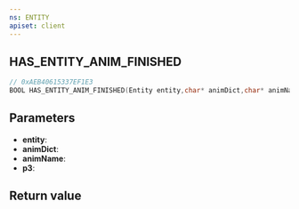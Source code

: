 ```yaml
---
ns: ENTITY
apiset: client
---
```

## HAS_ENTITY_ANIM_FINISHED

```c
// 0xAEB40615337EF1E3
BOOL HAS_ENTITY_ANIM_FINISHED(Entity entity,char* animDict,char* animName,int p3);
```


## Parameters
* **entity**:
* **animDict**:
* **animName**:
* **p3**:

## Return value